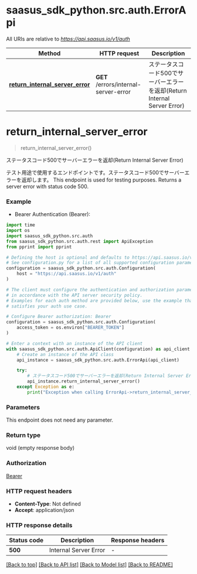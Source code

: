 # saasus_sdk_python.src.auth.ErrorApi

All URIs are relative to *https://api.saasus.io/v1/auth*

Method | HTTP request | Description
------------- | ------------- | -------------
[**return_internal_server_error**](ErrorApi.md#return_internal_server_error) | **GET** /errors/internal-server-error | ステータスコード500でサーバーエラーを返却(Return Internal Server Error)


# **return_internal_server_error**
> return_internal_server_error()

ステータスコード500でサーバーエラーを返却(Return Internal Server Error)

テスト用途で使用するエンドポイントです。ステータスコード500でサーバーエラーを返却します。  This endpoint is used for testing purposes. Returns a server error with status code 500. 

### Example

* Bearer Authentication (Bearer):
```python
import time
import os
import saasus_sdk_python.src.auth
from saasus_sdk_python.src.auth.rest import ApiException
from pprint import pprint

# Defining the host is optional and defaults to https://api.saasus.io/v1/auth
# See configuration.py for a list of all supported configuration parameters.
configuration = saasus_sdk_python.src.auth.Configuration(
    host = "https://api.saasus.io/v1/auth"
)

# The client must configure the authentication and authorization parameters
# in accordance with the API server security policy.
# Examples for each auth method are provided below, use the example that
# satisfies your auth use case.

# Configure Bearer authorization: Bearer
configuration = saasus_sdk_python.src.auth.Configuration(
    access_token = os.environ["BEARER_TOKEN"]
)

# Enter a context with an instance of the API client
with saasus_sdk_python.src.auth.ApiClient(configuration) as api_client:
    # Create an instance of the API class
    api_instance = saasus_sdk_python.src.auth.ErrorApi(api_client)

    try:
        # ステータスコード500でサーバーエラーを返却(Return Internal Server Error)
        api_instance.return_internal_server_error()
    except Exception as e:
        print("Exception when calling ErrorApi->return_internal_server_error: %s\n" % e)
```



### Parameters
This endpoint does not need any parameter.

### Return type

void (empty response body)

### Authorization

[Bearer](../README.md#Bearer)

### HTTP request headers

 - **Content-Type**: Not defined
 - **Accept**: application/json

### HTTP response details
| Status code | Description | Response headers |
|-------------|-------------|------------------|
**500** | Internal Server Error |  -  |

[[Back to top]](#) [[Back to API list]](../README.md#documentation-for-api-endpoints) [[Back to Model list]](../README.md#documentation-for-models) [[Back to README]](../README.md)

